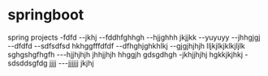 # springboot
spring projects
-fdfd
--jkhj
--fddhfghhgh
--hjjghhh jkjjkk
--yuyuyy
--jhhgjgj
--dfdfd
--sdfsdfsd hkhggfffdfdf
--dfhghjghkhlkj
--gjgjhjhjh lljkjlkjklkjljlk sghgshgfhgfh
---hjjhjhjh
jhhjjhjh hhggjh
gdsgdhgh
-jkhjjhjhj hgkkjkjhkj
-sdsddsgfdg jjjj
---jjjjjj
jkjhj
